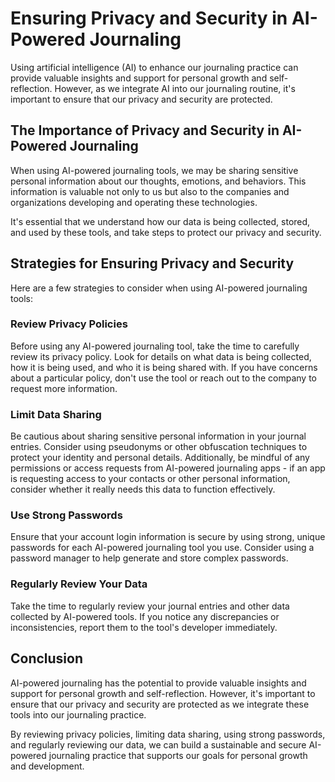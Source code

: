 Ensuring Privacy and Security in AI-Powered Journaling
=====================================================================================================================

Using artificial intelligence (AI) to enhance our journaling practice can provide valuable insights and support for personal growth and self-reflection. However, as we integrate AI into our journaling routine, it's important to ensure that our privacy and security are protected.

The Importance of Privacy and Security in AI-Powered Journaling
---------------------------------------------------------------

When using AI-powered journaling tools, we may be sharing sensitive personal information about our thoughts, emotions, and behaviors. This information is valuable not only to us but also to the companies and organizations developing and operating these technologies.

It's essential that we understand how our data is being collected, stored, and used by these tools, and take steps to protect our privacy and security.

Strategies for Ensuring Privacy and Security
--------------------------------------------

Here are a few strategies to consider when using AI-powered journaling tools:

### Review Privacy Policies

Before using any AI-powered journaling tool, take the time to carefully review its privacy policy. Look for details on what data is being collected, how it is being used, and who it is being shared with. If you have concerns about a particular policy, don't use the tool or reach out to the company to request more information.

### Limit Data Sharing

Be cautious about sharing sensitive personal information in your journal entries. Consider using pseudonyms or other obfuscation techniques to protect your identity and personal details. Additionally, be mindful of any permissions or access requests from AI-powered journaling apps - if an app is requesting access to your contacts or other personal information, consider whether it really needs this data to function effectively.

### Use Strong Passwords

Ensure that your account login information is secure by using strong, unique passwords for each AI-powered journaling tool you use. Consider using a password manager to help generate and store complex passwords.

### Regularly Review Your Data

Take the time to regularly review your journal entries and other data collected by AI-powered tools. If you notice any discrepancies or inconsistencies, report them to the tool's developer immediately.

Conclusion
----------

AI-powered journaling has the potential to provide valuable insights and support for personal growth and self-reflection. However, it's important to ensure that our privacy and security are protected as we integrate these tools into our journaling practice.

By reviewing privacy policies, limiting data sharing, using strong passwords, and regularly reviewing our data, we can build a sustainable and secure AI-powered journaling practice that supports our goals for personal growth and development.
